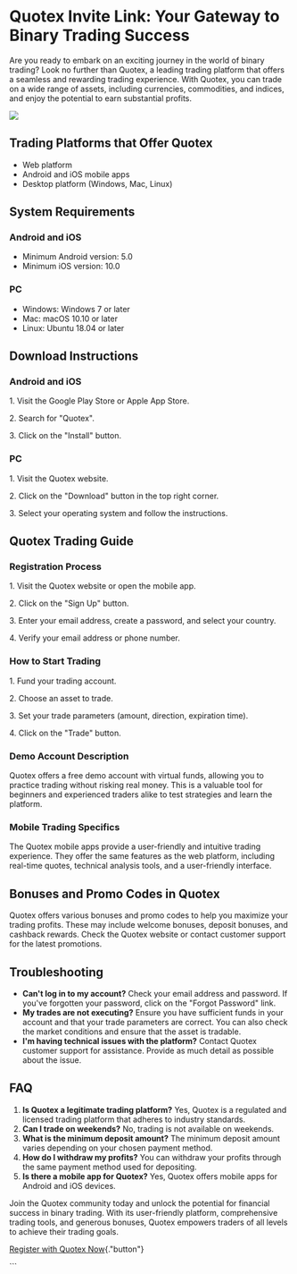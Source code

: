# Quotex Invite Link: Your Gateway to Binary Trading Success

Are you ready to embark on an exciting journey in the world of binary
trading? Look no further than Quotex, a leading trading platform that
offers a seamless and rewarding trading experience. With Quotex, you can
trade on a wide range of assets, including currencies, commodities, and
indices, and enjoy the potential to earn substantial profits.

[![](https://static.quotex.io/files/4_en/300_250.jpg)](https://traff.sbs/brokerqxlid)

## Trading Platforms that Offer Quotex

-   Web platform
-   Android and iOS mobile apps
-   Desktop platform (Windows, Mac, Linux)

## System Requirements

### Android and iOS

-   Minimum Android version: 5.0
-   Minimum iOS version: 10.0

### PC

-   Windows: Windows 7 or later
-   Mac: macOS 10.10 or later
-   Linux: Ubuntu 18.04 or later

## Download Instructions

### Android and iOS

1\. Visit the Google Play Store or Apple App Store.

2\. Search for "Quotex".

3\. Click on the "Install" button.

### PC

1\. Visit the Quotex website.

2\. Click on the "Download" button in the top right corner.

3\. Select your operating system and follow the instructions.

## Quotex Trading Guide

### Registration Process

1\. Visit the Quotex website or open the mobile app.

2\. Click on the "Sign Up" button.

3\. Enter your email address, create a password, and select your
country.

4\. Verify your email address or phone number.

### How to Start Trading

1\. Fund your trading account.

2\. Choose an asset to trade.

3\. Set your trade parameters (amount, direction, expiration time).

4\. Click on the "Trade" button.

### Demo Account Description

Quotex offers a free demo account with virtual funds, allowing you to
practice trading without risking real money. This is a valuable tool for
beginners and experienced traders alike to test strategies and learn the
platform.

### Mobile Trading Specifics

The Quotex mobile apps provide a user-friendly and intuitive trading
experience. They offer the same features as the web platform, including
real-time quotes, technical analysis tools, and a user-friendly
interface.

## Bonuses and Promo Codes in Quotex

Quotex offers various bonuses and promo codes to help you maximize your
trading profits. These may include welcome bonuses, deposit bonuses, and
cashback rewards. Check the Quotex website or contact customer support
for the latest promotions.

## Troubleshooting

-   **Can\'t log in to my account?** Check your email address and
    password. If you\'ve forgotten your password, click on the
    "Forgot Password" link.
-   **My trades are not executing?** Ensure you have sufficient funds in
    your account and that your trade parameters are correct. You can
    also check the market conditions and ensure that the asset is
    tradable.
-   **I\'m having technical issues with the platform?** Contact Quotex
    customer support for assistance. Provide as much detail as possible
    about the issue.

## FAQ

1.  **Is Quotex a legitimate trading platform?** Yes, Quotex is a
    regulated and licensed trading platform that adheres to industry
    standards.
2.  **Can I trade on weekends?** No, trading is not available on
    weekends.
3.  **What is the minimum deposit amount?** The minimum deposit amount
    varies depending on your chosen payment method.
4.  **How do I withdraw my profits?** You can withdraw your profits
    through the same payment method used for depositing.
5.  **Is there a mobile app for Quotex?** Yes, Quotex offers mobile apps
    for Android and iOS devices.

Join the Quotex community today and unlock the potential for financial
success in binary trading. With its user-friendly platform,
comprehensive trading tools, and generous bonuses, Quotex empowers
traders of all levels to achieve their trading goals.

[Register with Quotex
Now](\%22https://traff.sbs/brokerqxlid\%22){."button"}

\`\`\`

